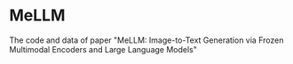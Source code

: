 # MeLLM
The code and data of paper "MeLLM: Image-to-Text Generation via Frozen Multimodal Encoders and Large Language Models"
